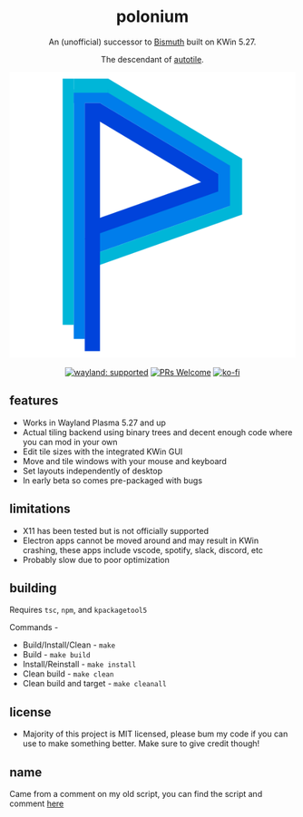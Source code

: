 <div align="center">

# polonium
An (unofficial) successor to [Bismuth](https://github.com/Bismuth-Forge/bismuth) built on KWin 5.27.

The descendant of [autotile](https://github.com/zeroxoneafour/kwin-autotile).

![hot icon](res/logo.svg)

[![wayland: supported](https://img.shields.io/badge/Wayland-Ready-blue?style=round-square&logo=kde)](https://community.kde.org/KWin/Wayland)
[![PRs Welcome](https://img.shields.io/badge/PRs-welcome-brightgreen.svg?style=round-square)](https://makeapullrequest.com) 
[![ko-fi](https://ko-fi.com/img/githubbutton_sm.svg)](https://ko-fi.com/W7W6LWUT9)

</div>

## features
* Works in Wayland Plasma 5.27 and up
* Actual tiling backend using binary trees and decent enough code where you can mod in your own
* Edit tile sizes with the integrated KWin GUI
* Move and tile windows with your mouse and keyboard
* Set layouts independently of desktop
* In early beta so comes pre-packaged with bugs

## limitations
* X11 has been tested but is not officially supported
* Electron apps cannot be moved around and may result in KWin crashing, these apps include vscode, spotify, slack, discord, etc
* Probably slow due to poor optimization

## building
Requires `tsc`, `npm`, and `kpackagetool5`

Commands -
* Build/Install/Clean - `make`
* Build - `make build`
* Install/Reinstall - `make install`
* Clean build - `make clean`
* Clean build and target - `make cleanall`

## license
* Majority of this project is MIT licensed, please bum my code if you can use to make something better. Make sure to give credit though!

## name
Came from a comment on my old script, you can find the script and comment [here](https://store.kde.org/p/2003956)

